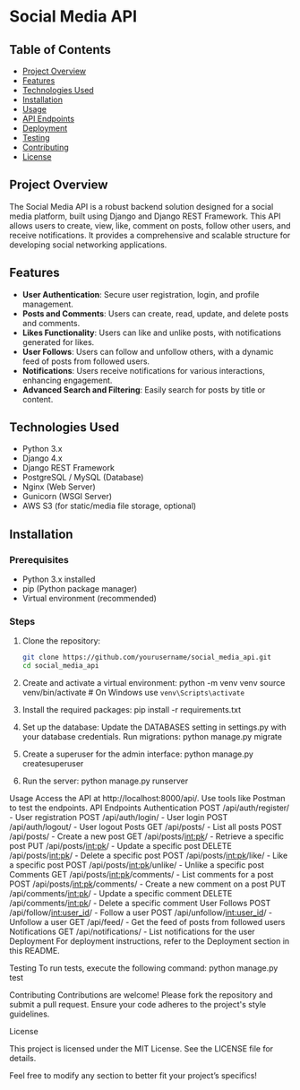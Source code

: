 # Social Media API

## Table of Contents
- [Project Overview](#project-overview)
- [Features](#features)
- [Technologies Used](#technologies-used)
- [Installation](#installation)
- [Usage](#usage)
- [API Endpoints](#api-endpoints)
- [Deployment](#deployment)
- [Testing](#testing)
- [Contributing](#contributing)
- [License](#license)

## Project Overview
The Social Media API is a robust backend solution designed for a social media platform, built using Django and Django REST Framework. This API allows users to create, view, like, comment on posts, follow other users, and receive notifications. It provides a comprehensive and scalable structure for developing social networking applications.

## Features
- **User Authentication**: Secure user registration, login, and profile management.
- **Posts and Comments**: Users can create, read, update, and delete posts and comments.
- **Likes Functionality**: Users can like and unlike posts, with notifications generated for likes.
- **User Follows**: Users can follow and unfollow others, with a dynamic feed of posts from followed users.
- **Notifications**: Users receive notifications for various interactions, enhancing engagement.
- **Advanced Search and Filtering**: Easily search for posts by title or content.

## Technologies Used
- Python 3.x
- Django 4.x
- Django REST Framework
- PostgreSQL / MySQL (Database)
- Nginx (Web Server)
- Gunicorn (WSGI Server)
- AWS S3 (for static/media file storage, optional)

## Installation

### Prerequisites
- Python 3.x installed
- pip (Python package manager)
- Virtual environment (recommended)

### Steps
1. Clone the repository:
   ```bash
   git clone https://github.com/yourusername/social_media_api.git
   cd social_media_api


2. Create and activate a virtual environment:
     python -m venv venv
     source venv/bin/activate  # On Windows use `venv\Scripts\activate`


3. Install the required packages:
     pip install -r requirements.txt

4. Set up the database:
     Update the DATABASES setting in settings.py with your database credentials.
     Run migrations:
      python manage.py migrate

5. Create a superuser for the admin interface:
        python manage.py createsuperuser   

6. Run the server:
       python manage.py runserver



 Usage
Access the API at http://localhost:8000/api/.
Use tools like Postman to test the endpoints.
API Endpoints
Authentication
POST /api/auth/register/ - User registration
POST /api/auth/login/ - User login
POST /api/auth/logout/ - User logout
Posts
GET /api/posts/ - List all posts
POST /api/posts/ - Create a new post
GET /api/posts/<int:pk>/ - Retrieve a specific post
PUT /api/posts/<int:pk>/ - Update a specific post
DELETE /api/posts/<int:pk>/ - Delete a specific post
POST /api/posts/<int:pk>/like/ - Like a specific post
POST /api/posts/<int:pk>/unlike/ - Unlike a specific post
Comments
GET /api/posts/<int:pk>/comments/ - List comments for a post
POST /api/posts/<int:pk>/comments/ - Create a new comment on a post
PUT /api/comments/<int:pk>/ - Update a specific comment
DELETE /api/comments/<int:pk>/ - Delete a specific comment
User Follows
POST /api/follow/<int:user_id>/ - Follow a user
POST /api/unfollow/<int:user_id>/ - Unfollow a user
GET /api/feed/ - Get the feed of posts from followed users
Notifications
GET /api/notifications/ - List notifications for the user
Deployment
For deployment instructions, refer to the Deployment section in this README.

Testing
To run tests, execute the following command:
    python manage.py test


Contributing
Contributions are welcome! Please fork the repository and submit a pull request. Ensure your code adheres to the project's style guidelines.

License

This project is licensed under the MIT License. See the LICENSE file for details.

Feel free to modify any section to better fit your project’s specifics!

